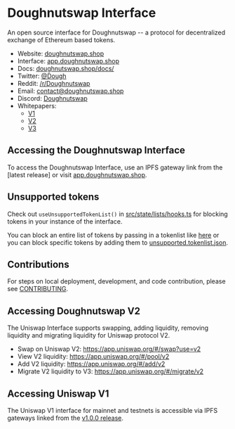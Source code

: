 # Doughnutswap Interface

An open source interface for Doughnutswap -- a protocol for decentralized exchange of Ethereum based tokens.

- Website: [doughnutswap.shop](https://doughnutswap.shop/)
- Interface: [app.doughnutswap.shop](https://app.doughnutswap.shop/)
- Docs: [doughnutswap.shop/docs/](https://docs.doughnutswap.shop)
- Twitter: [@Dough](https://twitter.com/doughnutswap)
- Reddit: [/r/Doughnutswap](https://www.reddit.com/r/doughnutswap/)
- Email: [contact@doughnutswap.shop](mailto:contact@doughnutswap.shop)
- Discord: [Doughnutswap](https://discord.gg/F7ejrjf)
- Whitepapers:
  - [V1](https://hackmd.io/C-DvwDSfSxuh-Gd4WKE_ig)
  - [V2](https://doughnutswap.shop/whitepaper.pdf)
  - [V3](https://doughnutswap.shop/whitepaper-v3.pdf)

## Accessing the Doughnutswap Interface

To access the Doughnutswap Interface, use an IPFS gateway link from the
[latest release]
or visit [app.doughnutswap.shop](https://app.doughnutswap.shop).

## Unsupported tokens

Check out `useUnsupportedTokenList()` in [src/state/lists/hooks.ts](./src/state/lists/hooks.ts) for blocking tokens in your instance of the interface.

You can block an entire list of tokens by passing in a tokenlist like [here](./src/constants/lists.ts) or you can block specific tokens by adding them to [unsupported.tokenlist.json](./src/constants/tokenLists/unsupported.tokenlist.json).

## Contributions

For steps on local deployment, development, and code contribution, please see [CONTRIBUTING](./CONTRIBUTING.md).

## Accessing Doughnutswap V2

The Uniswap Interface supports swapping, adding liquidity, removing liquidity and migrating liquidity for Uniswap protocol V2.

- Swap on Uniswap V2: https://app.uniswap.org/#/swap?use=v2
- View V2 liquidity: https://app.uniswap.org/#/pool/v2
- Add V2 liquidity: https://app.uniswap.org/#/add/v2
- Migrate V2 liquidity to V3: https://app.uniswap.org/#/migrate/v2

## Accessing Uniswap V1

The Uniswap V1 interface for mainnet and testnets is accessible via IPFS gateways
linked from the [v1.0.0 release](https://github.com/Uniswap/uniswap-interface/releases/tag/v1.0.0).
